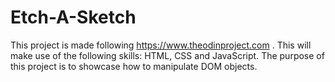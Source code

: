 # Etch-A-Sketch
This project is made following https://www.theodinproject.com . This will make use of the following skills: HTML, CSS and JavaScript. The purpose of this project is to showcase how to manipulate DOM objects.